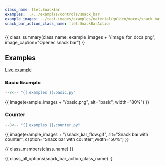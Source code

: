 ```yaml
---
class_name: flet.SnackBar
examples: ../../examples/controls/snack_bar
example_images: ../test-images/examples/material/golden/macos/snack_bar
snack_bar_action_class_name: flet.SnackBarAction
---
```


{{ class_summary(class_name, example_images + "/image_for_docs.png", image_caption="Opened snack bar") }}

## Examples

[Live example](https://flet-controls-gallery.fly.dev/dialogs/snackbar)

### Basic Example

```python
--8<-- "{{ examples }}/basic.py"
```

{{ image(example_images + "/basic.png", alt="basic", width="80%") }}


### Counter

```python
--8<-- "{{ examples }}/counter.py"
```
{{ image(example_images + "/snack_bar_flow.gif", alt="Snack bar with counter", caption="Snack bar with counter",width="50%") }}


{{ class_members(class_name) }}

{{ class_all_options(snack_bar_action_class_name) }}
